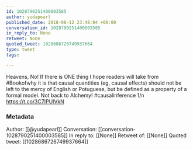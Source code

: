 ```yaml
---
id: 1028790251400003585
author: yudapearl
published_date: 2018-08-12 23:48:04 +00:00
conversation_id: 1028790251400003585
in_reply_to: None
retweet: None
quoted_tweet: 1028686726749937664
type: tweet
tags:

---
```


Heavens, No! 
If there is ONE thing I hope readers will take from #Bookofwhy it is that causal quantities (eg, causal effects) should not be left to the mercy of English or Potuguese, but be defined as a property of a formal model. 
Not back to Alchemy!  #causalinference   1/n https://t.co/3C7IPUlVkN

### Metadata

Author: [[@yudapearl]]
Conversation: [[conversation-1028790251400003585]]
In reply to: [[None]]
Retweet of: [[None]]
Quoted tweet: [[1028686726749937664]]
